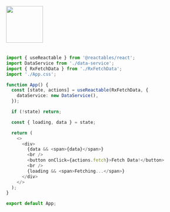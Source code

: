 <a href="https://stackblitz.com/edit/vitejs-vite-hph5ey?file=src%2FApp.tsx" target="_blank" rel="noreferrer">
 <img src="/stackblitz.png" width="100" />
<a>

<br>
<br>

```typescript
import { useReactable } from '@reactables/react';
import DataService from './data-service';
import { RxFetchData } from './RxFetchData';
import './App.css';

function App() {
  const [state, actions] = useReactable(RxFetchData, {
    dataService: new DataService(),
  });

  if (!state) return;

  const { loading, data } = state;

  return (
    <>
      <div>
        {data && <span>{data}</span>}
        <br />
        <button onClick={actions.fetch}>Fetch Data!</button>
        <br />
        {loading && <span>Fetching...</span>}
      </div>
    </>
  );
}

export default App;
```